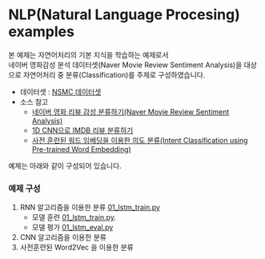 # NLP(Natural Language Procesing) examples

본 예제는 자연어처리의 기본 지식을 학습하는 예제로서   
네이버 영화감성 분석 데이터셋(Naver Movie Review Sentiment Analysis)을 대상으로 
자연어처리 중 분류(Classification)를 주제로 구성하였습니다.
- 데이터셋 : [NSMC 데이터셋](https://github.com/e9t/nsmc/)
- 소스 참고 
    - [네이버 영화 리뷰 감성 분류하기(Naver Movie Review Sentiment Analysis)](https://wikidocs.net/44249) <br>
    - [1D CNN으로 IMDB 리뷰 분류하기](https://wikidocs.net/80783) <br>
    - [사전 훈련된 워드 임베딩을 이용한 의도 분류(Intent Classification using Pre-trained Word Embedding)](https://wikidocs.net/86083) <br>

예제는 아래와 같이 구성되어 있습니다.

### 예제 구성
1. RNN 알고리즘을 이용한 분류 [01_lstm_train.py](https://github.com/rightlit/nlp/blob/main/examples/01_lstm_train.py)
    - 모델 훈련 [01_lstm_train.py](https://github.com/rightlit/nlp/blob/main/examples/01_lstm_train.py).
    - 모델 평가 [01_lstm_eval.py](https://github.com/rightlit/nlp/blob/main/examples/01_lstm_eval.py)
2. CNN 알고리즘을 이용한 분류 
3. 사전훈련된 Word2Vec 을 이용한 분류


